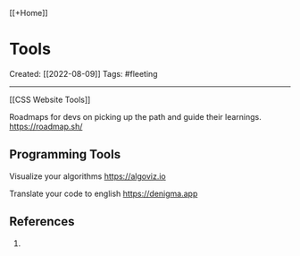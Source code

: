 [[+Home]]

# Tools
Created:  [[2022-08-09]]
Tags: #fleeting 

---
[[CSS Website Tools]]



Roadmaps for devs on picking up the path and guide their learnings.
https://roadmap.sh/

## Programming Tools
Visualize your algorithms
https://algoviz.io

Translate your code to english
https://denigma.app










## References
1. 